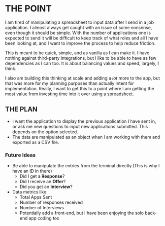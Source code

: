 # THE POINT

I am tired of manipulating a spreadsheet to input data after I send in a job application. I almost always get caught with an issue of some nonsense, even though it should be simple. With the number of applications one is expected to send it will be difficult to keep track of what roles and all I have been looking at, and I want to improve the process to help reduce friction.

This is meant to be quick, simple, and as vanilla as I can make it. I have nothing against third-party integrations, but I like to be able to have as few dependencies as I can too. It is about balancing values and speed, largely, I think.

I also am building this thinking at scale and adding a _lot_ more to the app, but that was more for my planning purposes than actually intent for implementation. Really, I want to get this to a point where I am getting the most value from investing time into it over using a spreadsheet.

## THE PLAN

- I want the application to display the previous application I have sent in, or ask me new questions to input new applications submitted. This depends on the option selected.
- The data are manipulated as an object when I am working with them and exported as a CSV file.

### Future Ideas

- Be able to manipulate the entries from the terminal directly (This is why I have an ID in there)
  - Did I get a **Response**?
  - Did I receive an **Offer**?
  - Did you get an **Interview**?
- Data metrics like
  - Total Apps Sent
  - Number of responses received
  - Number of Interviews
  - Potentially add a front-end, but I have been enjoying the solo back-end app coding too

